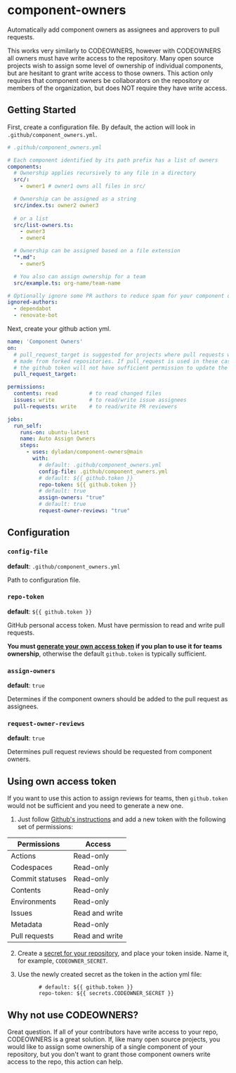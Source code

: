 # component-owners

Automatically add component owners as assignees and approvers to pull requests.

This works very similarly to CODEOWNERS, however with CODEOWNERS all owners must have write access to the repository.
Many open source projects wish to assign some level of ownership of individual components, but are hesitant to grant write access to those owners.
This action only requires that component owners be collaborators on the repository or members of the organization, but does NOT require they have write access.

## Getting Started

First, create a configuration file.
By default, the action will look in `.github/component_owners.yml`.

```yaml
# .github/component_owners.yml

# Each component identified by its path prefix has a list of owners
components:
  # Ownership applies recursively to any file in a directory
  src/:
    - owner1 # owner1 owns all files in src/

  # Ownership can be assigned as a string
  src/index.ts: owner2 owner3
  
  # or a list
  src/list-owners.ts:
    - owner3
    - owner4

  # Ownership can be assigned based on a file extension
  "*.md":
    - owner5

  # You also can assign ownership for a team
  src/example.ts: org-name/team-name

# Optionally ignore some PR authors to reduce spam for your component owners
ignored-authors:
  - dependabot
  - renovate-bot
```

Next, create your github action yml.

```yaml
name: 'Component Owners'
on:
  # pull_request_target is suggested for projects where pull requests will be
  # made from forked repositories. If pull_request is used in these cases,
  # the github token will not have sufficient permission to update the PR.
  pull_request_target:

permissions:
  contents: read          # to read changed files
  issues: write           # to read/write issue assignees
  pull-requests: write    # to read/write PR reviewers

jobs:
  run_self:
    runs-on: ubuntu-latest
    name: Auto Assign Owners
    steps:
      - uses: dyladan/component-owners@main
        with:
          # default: .github/component_owners.yml
          config-file: .github/component_owners.yml
          # default: ${{ github.token }}
          repo-token: ${{ github.token }} 
          # default: true
          assign-owners: "true"
          # default: true
          request-owner-reviews: "true"
```

## Configuration

### `config-file`

**default**: `.github/component_owners.yml`

Path to configuration file.

### `repo-token`

**default**: `${{ github.token }}`

GitHub personal access token.
Must have permission to read and write pull requests.

**You must [generate your own access token](#using-own-access-token) if you plan to use it for teams ownership**, otherwise the default `github.token` is typically sufficient.

### `assign-owners`

**default**: `true`

Determines if the component owners should be added to the pull request as assignees.

### `request-owner-reviews`

**default**: `true`

Determines pull request reviews should be requested from component owners.

## Using own access token

If you want to use this action to assign reviews for teams, then `github.token` would not be sufficient and you need to generate a new one. 

1. Just follow [Github's instructions](https://docs.github.com/en/authentication/keeping-your-account-and-data-secure/managing-your-personal-access-tokens#creating-a-fine-grained-personal-access-token) and add a new token with the following set of permissions:

| Permissions | Access |
| --- | --- |
Actions | Read-only
Codespaces | Read-only
Commit statuses | Read-only
Contents | Read-only
Environments | Read-only
Issues | Read and write
Metadata | Read-only
Pull requests | Read and write

2. Create a [secret for your repository](https://docs.github.com/en/actions/security-guides/using-secrets-in-github-actions#creating-secrets-for-a-repository), and place your token inside. Name it, for example, ``CODEOWNER_SECRET``.

3. Use the newly created secret as the token in the action yml file:

```
          # default: ${{ github.token }}
          repo-token: ${{ secrets.CODEOWNER_SECRET }}
```

## Why not use CODEOWNERS?

Great question.
If all of your contributors have write access to your repo, CODEOWNERS is a great solution.
If, like many open source projects, you would like to assign some ownership of a single component of your repository, but you don't want to grant those component owners write access to the repo, this action can help.
